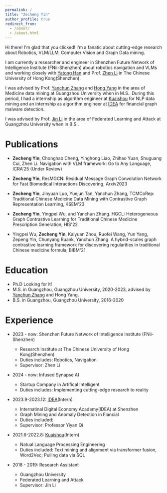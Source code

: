 ```yaml
---
permalink: /
title: "Zecheng Yin"
author_profile: true
redirect_from: 
  - /about/
  - /about.html
---
```


Hi there! I'm glad that you clicked! I'm a fanatic about cutting-edge research about Robotics, VLM/LLM, Computer Vision and Graph Data mining. 

I am currently a researcher and engineer in Shenzhen Future Network of Intelligence Institute (FNii-Shenzhen) about robotics navigation and VLMs and working closely with [Yatong Han](https://scholar.google.com.hk/citations?user=qO7xbbgAAAAJ) and Prof. [Zhen Li](https://mypage.cuhk.edu.cn/academics/lizhen/) in The Chinese University of Hong Kong(Shenzhen).

I was advised by Prof. [Yanchun Zhang](https://scholar.google.com/citations?user=Z6oy0YIAAAAJ) and [Hong Yang](https://ieeexplore.ieee.org/author/37086479105) in the area of Medicine data mining at Guangzhou University when in M.S.. During this period, I had a internship as algorithm engineer at [Kuaishou](https://www.kuaishou.com/en) for NLP data mining and an internship as algorithm engineer at [IDEA](https://www.idea.edu.cn/) for financial graph malware detection.

I was advised by Prof. [Jin Li](https://scholar.google.com/citations?user=7GDV2vUAAAAJ) in the area of Federated Learning and Attack at Guangzhou University when in B.S..

Publications
======
- **Zecheng Yin**, Chonghao Cheng, Yinghong Liao, Zhihao Yuan, Shuguang Cui, Zhen Li. Navigation with VLM framework: Go to Any Language, ICRA'25 (Under Review)


- **Zecheng Yin**, ResMGCN: Residual Message Graph Convolution Network for Fast Biomedical Interactions Discovering, Arxiv2023

- **Zecheng Yin**, Jinyuan Luo, Yuejun Tan, Yanchun Zhang, TCMCoRep: Traditional Chinese Medicine Data Mining with Contrastive Graph Representation Learning, KSEM'23

- **Zecheng Yin**, Yingpei Wu, and Yanchun Zhang. HGCL: Heterogeneous Graph Contrastive Learning for Traditional Chinese Medicine Prescription Generation, HIS'22

- Yingpei Wu, **Zecheng Yin**, Kaiyuan Zhou, Ruofei Wang, Yun Yang, Zepeng Yin, Chunyang Ruank, Yanchun Zhang. A hybrid-scales graph contrastive learning framework for discovering regularities in traditional Chinese medicine formula, BIBM'21



Education
======
* Ph.D Looking for it!
* M.S. in Guangzhou, Guangzhou University, 2020-2023, advised by [Yanchun Zhang](https://www.vu.edu.au/research/yanchun-zhang) and Hong Yang.
* B.S. in Guangzhou, Guangzhou University, 2016-2020


Experience
======
* 2023 - now:  Shenzhen Future Network of Intelligence Institute (FNii-Shenzhen)
  * Research Institute at The Chinese University of Hong Kong(Shenzhen)
  * Duties includes: Robotics, Navigation
  * Supervisor: Zhen Li

* 2024 - now:  Infused Synapse AI
  * Startup Company in Artifical Intelligent
  * Duties includes: Implementing cutting-edge research to reality
  

* 2023.9-2023.12: [IDEA](https://www.idea.edu.cn/)(Intern)
  * Internatinal Digital Economy Academy(IDEA) at Shenzhen
  * Graph Mining and Anomaly Detection in Fiancial 
  * Duties included: 
  * Supervisor: Professor Yiyan Qi

* 2021.6-2022.8: [Kuaishou](https://www.kuaishou.com/en)(Intern)
  * Natual Language Processing Engineering 
  * Duties included: Text mining and alignment via transformer fusion, Word2Vec; Pulling data via SQL
  
* 2018 - 2019: Research Assistant
  * Guangzhou University
  * Federated Learning and Attack
  * Supervisor: Jin Li


